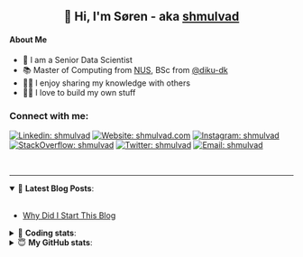 <h2 align="center">
	👋 Hi, I'm Søren - aka <a href="https://shmulvad.com">shmulvad</a>
</h2>

#### About Me
- 🤖 I am a Senior Data Scientist
- 📚 Master of Computing from [NUS], BSc from [@diku-dk]
- 👨‍🏫 I enjoy sharing my knowledge with others
- 👨‍💻 I love to build my own stuff

### Connect with me:

[![Linkedin: shmulvad](https://img.shields.io/badge/shmulvad-blue?style=flat&logo=Linkedin&logoColor=white)][linkedin]
[![Website: shmulvad.com](https://img.shields.io/badge/shmulvad.com-47CCCC?&style=flat&logo=Google-Chrome&logoColor=white)][website]
[![Instagram: shmulvad](https://img.shields.io/badge/-@shmulvad-purple?style=flat&logo=Instagram&logoColor=white)][instagram]
[![StackOverflow: shmulvad](https://img.shields.io/badge/shmulvad-FE7A16?style=flat&logo=stack-overflow&logoColor=white)][stackOverflow]
[![Twitter: shmulvad](https://img.shields.io/badge/@shmulvad-1ca0f1?style=flat&logo=twitter&logoColor=white)][twitter]
[![Email: shmulvad](https://img.shields.io/badge/shmulvad-D14836?style=flat&logo=gmail&logoColor=white)][mail]

<br />

---

<details open>
 <summary>📕 <b>Latest Blog Posts</b>: </summary>

<br>

<!-- BLOG-POST-LIST:START -->
- [Why Did I Start This Blog](https://shmulvad.com/blog/why-did-start-this-blog)
<!-- BLOG-POST-LIST:END -->

</details>

<!-- --- -->

<details>
 <summary>🤖 <b>Coding stats</b>: </summary>

<br>

NOTE: Doesn't track coding at work or work done in environments such as Jupyter Notebooks.

<!--START_SECTION:waka-->
![Code Time](http://img.shields.io/badge/Code%20Time-2%2C950%20hrs%207%20mins-blue)

**I'm an Early 🐤** 

```text
🌞 Morning                2019 commits        ███████░░░░░░░░░░░░░░░░░░   27.48 % 
🌆 Daytime                3059 commits        ██████████░░░░░░░░░░░░░░░   41.63 % 
🌃 Evening                1624 commits        ██████░░░░░░░░░░░░░░░░░░░   22.10 % 
🌙 Night                  646 commits         ██░░░░░░░░░░░░░░░░░░░░░░░   08.79 % 
```


📊 **This Week I Spent My Time On** 

```text
💬 Programming Languages: 
Python                   4 hrs 26 mins       ███████████░░░░░░░░░░░░░░   43.09 % 
TypeScript               2 hrs 31 mins       ██████░░░░░░░░░░░░░░░░░░░   24.47 % 
Other                    1 hr 46 mins        ████░░░░░░░░░░░░░░░░░░░░░   17.28 % 
HTML                     20 mins             █░░░░░░░░░░░░░░░░░░░░░░░░   03.38 % 
TOML                     16 mins             █░░░░░░░░░░░░░░░░░░░░░░░░   02.69 % 

🔥 Editors: 
VS Code                  8 hrs 25 mins       ████████████████████░░░░░   81.72 % 
Zsh                      1 hr 45 mins        ████░░░░░░░░░░░░░░░░░░░░░   16.99 % 
Sublime Text             7 mins              ░░░░░░░░░░░░░░░░░░░░░░░░░   01.29 % 

🐱‍💻 Projects: 
km24-core                6 hrs 8 mins        ███████████████░░░░░░░░░░   59.63 % 
company-scrapers         2 hrs 36 mins       ██████░░░░░░░░░░░░░░░░░░░   25.23 % 
datapakke-interface      1 hr 25 mins        ███░░░░░░░░░░░░░░░░░░░░░░   13.85 % 
Unknown Project          6 mins              ░░░░░░░░░░░░░░░░░░░░░░░░░   01.05 % 
zshrc-config             1 min               ░░░░░░░░░░░░░░░░░░░░░░░░░   00.24 % 
```


 Last Updated on 03/12/2024 18:52:41 UTC
<!--END_SECTION:waka-->

</details>

<!-- --- -->

<details>
 <summary>😇 <b>My GitHub stats</b>: </summary>

<br>

<img align="left" alt="shmulvad's Github Stats" src="https://github-readme-stats.vercel.app/api?username=shmulvad&show_icons=true&hide_border=true" />

</details>



[website]: https://shmulvad.com
[twitter]: https://twitter.com/shmulvad
[linkedin]: https://linkedin.com/in/shmulvad
[instagram]: https://instagram.com/shmulvad
[stackOverflow]: https://stackoverflow.com/users/9248793/shmulvad
[mail]: mailto:shmulvad@gmail.com
[@diku-dk]: https://github.com/diku-dk
[github]: https://github.com/shmulvad
[NUS]: https://www.nus.edu.sg
